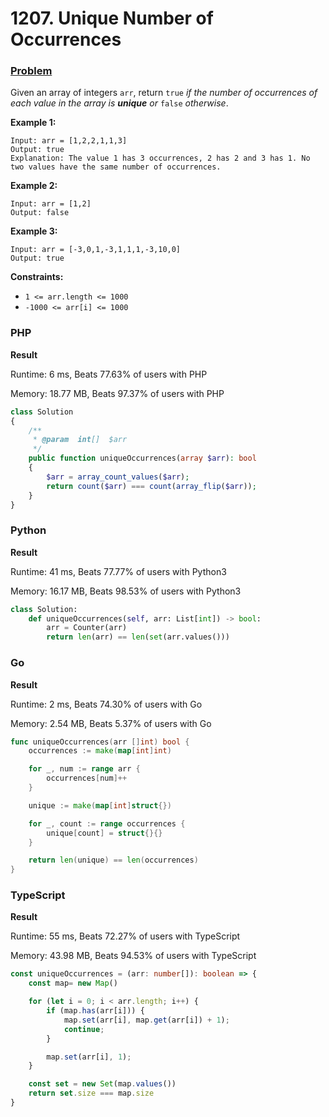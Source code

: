 # 1207. Unique Number of Occurrences

### [Problem](https://leetcode.com/problems/unique-number-of-occurrences/description/)

Given an array of integers `arr`, return `true` _if the number of occurrences of each value in the array is **unique** or_ `false` _otherwise_.

**Example 1:**

```
Input: arr = [1,2,2,1,1,3]
Output: true
Explanation: The value 1 has 3 occurrences, 2 has 2 and 3 has 1. No two values have the same number of occurrences.
```

**Example 2:**

```
Input: arr = [1,2]
Output: false
```

**Example 3:**

```
Input: arr = [-3,0,1,-3,1,1,1,-3,10,0]
Output: true
```

**Constraints:**

* `1 <= arr.length <= 1000`
* `-1000 <= arr[i] <= 1000`

### PHP

**Result**

Runtime: 6 ms, Beats 77.63% of users with PHP

Memory: 18.77 MB, Beats 97.37% of users with PHP

```php
class Solution
{
    /**
     * @param  int[]  $arr
     */
    public function uniqueOccurrences(array $arr): bool
    {
        $arr = array_count_values($arr);
        return count($arr) === count(array_flip($arr));
    }
}
```

### Python

**Result**

Runtime: 41 ms, Beats 77.77% of users with Python3

Memory: 16.17 MB, Beats 98.53% of users with Python3

```python
class Solution:
    def uniqueOccurrences(self, arr: List[int]) -> bool:
        arr = Counter(arr)
        return len(arr) == len(set(arr.values()))
```

### Go

**Result**

Runtime: 2 ms, Beats 74.30% of users with Go

Memory: 2.54 MB, Beats 5.37% of users with Go

```go
func uniqueOccurrences(arr []int) bool {
	occurrences := make(map[int]int)

	for _, num := range arr {
		occurrences[num]++
	}

	unique := make(map[int]struct{})

	for _, count := range occurrences {
		unique[count] = struct{}{}
	}

	return len(unique) == len(occurrences)
}
```

### TypeScript

**Result**

Runtime: 55 ms, Beats 72.27% of users with TypeScript

Memory: 43.98 MB, Beats 94.53% of users with TypeScript

```typescript
const uniqueOccurrences = (arr: number[]): boolean => {
    const map= new Map()

    for (let i = 0; i < arr.length; i++) {
        if (map.has(arr[i])) {
            map.set(arr[i], map.get(arr[i]) + 1);
            continue;
        }

        map.set(arr[i], 1);
    }

    const set = new Set(map.values())
    return set.size === map.size
}
```
